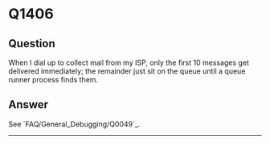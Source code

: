 Q1406
=====

Question
--------

When I dial up to collect mail from my ISP, only the first 10 messages
get delivered immediately; the remainder just sit on the queue until a
queue runner process finds them.

Answer
------

See \`FAQ/General\_Debugging/Q0049\`\_.

* * * * *
